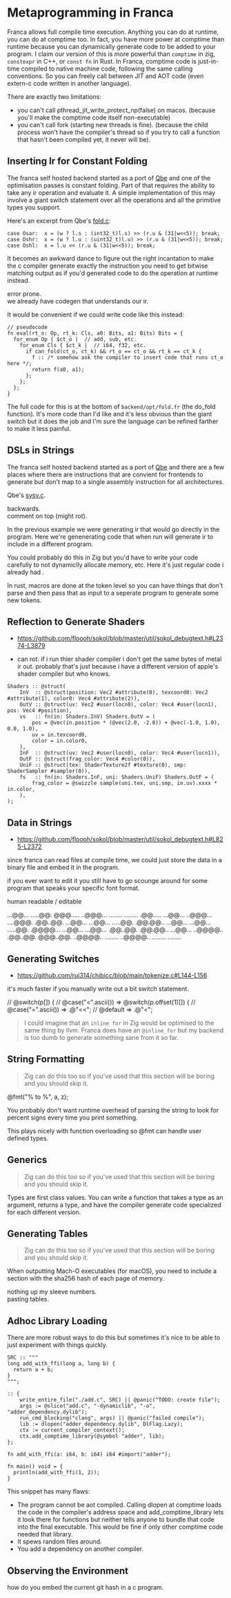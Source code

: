 # Metaprogramming in Franca 

Franca allows full compile time execution. 
Anything you can do at runtime, you can do at comptime too.
In fact, you have more power at comptime than runtime because you can dynamically generate code to be added to your program. 
I claim our version of this is more powerful than `comptime` in zig, `constexpr` in C++, or `const fn` in Rust.
In Franca, comptime code is just-in-time compiled to native machine code, following the same calling conventions. 
So you can freely call between JIT and AOT code (even extern-c code written in another language). 

There are exactly two limitations: 
  - you can't call pthread_jit_write_protect_np(false) on macos. 
    (because you'll make the comptime code itself non-executable)
  - you can't call fork (starting new threads is fine).
    (because the child process won't have the compiler's thread 
    so if you try to call a function that hasn't been compiled yet, it never will be).

## Inserting Ir for Constant Folding

The franca self hosted backend started as a port of [Qbe](https://c9x.me/compile/) and 
one of the optimisation passes is constant folding. Part of that requires the ability 
to take any ir operation and evaluate it. A simple implementation of this may involve 
a giant switch statement over all the operations and all the primitive types you support. 

Here's an excerpt from Qbe's [fold.c](https://c9x.me/git/qbe.git/tree/fold.c?id=5e9726946dcb9248dbd34ded1bdd4f7af8dc2d31): 

```
case Osar:  x = (w ? l.s : (int32_t)l.s) >> (r.u & (31|w<<5)); break;
case Oshr:  x = (w ? l.u : (uint32_t)l.u) >> (r.u & (31|w<<5)); break;
case Oshl:  x = l.u << (r.u & (31|w<<5)); break;
```

It becomes an awkward dance to figure out the right incantation to make the c compiler 
generate exactly the instruction you need to get bitwise matching output as if you'd 
generated code to do the operation at runtime instead. 

error prone.   
we already have codegen that understands our ir.   

It would be convenient if we could write code like this instead: 

```
// pseudocode
fn eval(rt_o: Op, rt_k: Cls, a0: Bits, a1: Bits) Bits = {
  for_enum Op { $ct_o |  // add, sub, etc.
    for_enum Cls { $ct_k |  // i64, f32, etc.
      if can_fold(ct_o, ct_k) && rt_o == ct_o && rt_k == ct_k {
        f :: /* somehow ask the compiler to insert code that runs ct_o here */;
        return f(a0, a1);
      };
    };
  };
}
```

The full code for this is at the bottom of `backend/opt/fold.fr` (the do_fold function). 
It's more code than I'd like and it's less obvious than the giant switch but it does the job 
and I'm sure the language can be refined farther to make it less painful. 

## DSLs in Strings

The franca self hosted backend started as a port of [Qbe](https://c9x.me/compile/) and there 
are a few places where there are instructions that are convient for frontends to generate but don't 
map to a single assembly instruction for all architectures. 

Qbe's [sysv.c](https://c9x.me/git/qbe.git/tree/amd64/sysv.c?id=5e9726946dcb9248dbd34ded1bdd4f7af8dc2d31#n536). 

backwards.  
comment on top (might rot). 

In the previous example we were generating ir that would go directly in the program. 
Here we're genenerating code that when run will generate ir to include in a different program. 

You could probably do this in Zig but you'd have to write your code carefully to not dynamiclly allocate memory, etc. 
Here it's just regular code i already had . 

In rust, macros are done at the token level so you can have things that don't parse and then pass that 
as input to a seperate program to generate some new tokens. 

## Reflection to Generate Shaders    

- https://github.com/floooh/sokol/blob/master/util/sokol_debugtext.h#L2374-L3879


- can rot. if i run thier shader compiler i don't get the same bytes of metal ir out. 
probably that's just because i have a different version of apple's shader compiler but who knows. 

```
Shaders :: @struct(
    InV  :: @struct(position: Vec2 #attribute(0), texcoord0: Vec2 #attribute(1), color0: Vec4 #attribute(2)),
    OutV :: @struct(uv: Vec2 #user(locn0), color: Vec4 #user(locn1), pos: Vec4 #position),
    vs   :: fn(in: Shaders.InV) Shaders.OutV = (
        pos = @vec(in.position * (@vec(2.0, -2.0)) + @vec(-1.0, 1.0), 0.0, 1.0),
        uv = in.texcoord0,
        color = in.color0,
    ),
    InF  :: @struct(uv: Vec2 #user(locn0), color: Vec4 #user(locn1)),
    OutF :: @struct(frag_color: Vec4 #color(0)),
    UniF :: @struct(tex: ShaderTexture2f #texture(0), smp: ShaderSampler #sampler(0)),
    fs   :: fn(in: Shaders.InF, uni: Shaders.UniF) Shaders.OutF = (
        frag_color = @swizzle sample(uni.tex, uni.smp, in.uv).xxxx * in.color,
    ),
);
```

## Data in Strings

- https://github.com/floooh/sokol/blob/master/util/sokol_debugtext.h#L825-L2372


since franca can read files at compile time, we could just store the data in a binary file and embed it in the program. 

if you ever want to edit it you still have to go scounge around for some program that speaks your specific font format. 

human readable / editable 

...@@... .....@@. @@@..... ..@@@...
........ ........ .@@..... ...@@...
..@@@... ....@@@. .@@..@@. ...@@...
...@@... .....@@. .@@.@@.. ...@@...
...@@... .....@@. .@@@@... ...@@...
...@@... .@@..@@. .@@.@@.. ...@@...
..@@@@.. .@@..@@. @@@..@@. ..@@@@..
........ ..@@@@.. ........ ........

## Generating Switches

- https://github.com/rui314/chibicc/blob/main/tokenize.c#L144-L156

it's much faster if you manually write out a bit switch statement. 

// @switch(p[]) {
//     @case("<".ascii()) => @switch(p.offset(1)[]) {
//         @case("=".ascii()) => .@"<<";
//         @default => .@"<";

> I could imagine that an `inline for` in Zig would be optimised to the same thing by llvm.
> Franca does have an `@inline_for` but my backend is too dumb to generate something sane from it so far. 

## String Formatting

> Zig can do this too so if you've used that this section will be boring and you should skip it. 

@fmt("% to %", a, z);

You probably don't want runtime overhead of parsing the string to look for percent signs every time you print something. 

This plays nicely with function overloading so @fmt can handle user defined types. 

## Generics

> Zig can do this too so if you've used that this section will be boring and you should skip it. 

Types are first class values. You can write a function that takes a type as an argument, 
returns a type, and have the compiler generate code specialized for each different version.  

## Generating Tables

> Zig can do this too so if you've used that this section will be boring and you should skip it. 

When outputting Mach-O executables (for macOS), you need to include a section with the sha256 hash of each page of memory. 

nothing up my sleeve numbers.  
pasting tables.  

## Adhoc Library Loading

There are more robust ways to do this but sometimes it's nice to be able to just experiment with things quickly. 

```
SRC :: """
long add_with_ffi(long a, long b) {
  return a + b;
}
""";

:: {
    write_entire_file("./add.c", SRC) || @panic("TODO: create file");
    args := @slice("add.c", "-dynamiclib", "-o", "adder_dependency.dylib");
    run_cmd_blocking("clang", args) || @panic("failed compile");
    lib := dlopen("adder_dependency.dylib", DlFlag.Lazy);
    ctx := current_compiler_context();
    ctx.add_comptime_library(@symbol "adder", lib);
};

fn add_with_ffi(a: i64, b: i64) i64 #import("adder");

fn main() void = {
  println(add_with_ffi(1, 2));
}
```

This snippet has many flaws: 
- The program cannot be aot compiled. Calling dlopen at comptime loads 
the code in the compiler's address space and add_comptime_library lets 
it look there for functions but neither tells anyone to bundle that code 
into the final executable. This would be fine if only other comptime 
code needed that library. 
- It spews random files around. 
- You add a dependency on another compiler. 

## Observing the Environment

how do you embed the current git hash in a c program. 
